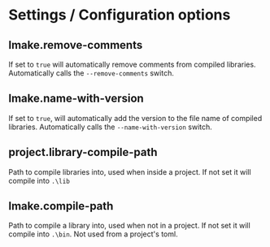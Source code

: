 # Settings / Configuration options

## lmake.remove-comments
If set to `true` will automatically remove comments from compiled libraries. Automatically calls the `--remove-comments` switch.

## lmake.name-with-version
If set to `true`, will automatically add the version to the file name of compiled libraries. Automatically calls the `--name-with-version` switch.

## project.library-compile-path
Path to compile libraries into, used when inside a project. If not set it will compile into `.\lib`

## lmake.compile-path
Path to compile a library into, used when not in a project. If not set it will compile into `.\bin`. Not used from a project's toml.